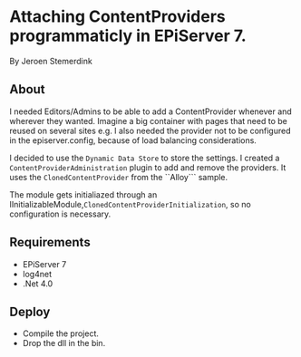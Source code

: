 ﻿# Attaching ContentProviders programmaticly in EPiServer 7. 

By Jeroen Stemerdink

## About

I needed Editors/Admins to be able to add a ContentProvider whenever and wherever they wanted. Imagine a big container with pages that need to be reused on several sites e.g.
I also needed the provider not to be configured in the episerver.config, because of load balancing considerations.

I decided to use the ```Dynamic Data Store``` to store the settings.
I created a ```ContentProviderAdministration``` plugin to add and remove the providers. 
It uses the ```ClonedContentProvider``` from the ``Alloy``` sample.

The module gets initialiazed through an IInitializableModule,```ClonedContentProviderInitialization```, so no configuration is necessary.

## Requirements

* EPiServer 7
* log4net
* .Net 4.0

## Deploy

* Compile the project. 
* Drop the dll in the bin.
